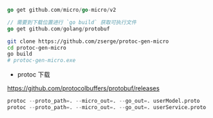 ```go
go get github.com/micro/go-micro/v2

// 需要到下载位置进行 `go build` 获取可执行文件
go get github.com/golang/protobuf
```

```sh
git clone https://github.com/zserge/protoc-gen-micro
cd protoc-gen-micro
go build
# protoc-gen-micro.exe
```

+ protoc 下载

https://github.com/protocolbuffers/protobuf/releases


```s
protoc --proto_path=. --micro_out=. --go_out=. userModel.proto
protoc --proto_path=. --micro_out=. --go_out=. userService.proto
```